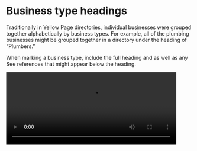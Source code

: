 # Business type headings

Traditionally in Yellow Page directories, individual businesses were grouped together alphabetically by business types. For example, all of the plumbing businesses might be grouped together in a directory under the heading of “Plumbers.”    

When marking a business type, include the full heading and as well as any See references that might appear below the heading.    


<div class="video-wrapper">
  <video width="460" height="196" loop autoplay src="/images/mark_task3.mp4"></video>
</div>
